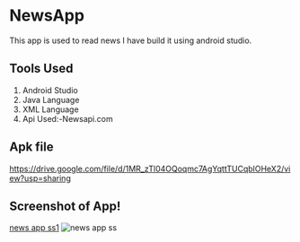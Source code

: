 # NewsApp
This app is used to read news I have build it using android studio.

## Tools Used
1. Android Studio
2. Java Language
3. XML Language
4. Api Used:-Newsapi.com 

## Apk file
https://drive.google.com/file/d/1MR_zTl04OQoqmc7AgYqttTUCqblOHeX2/view?usp=sharing

## Screenshot of App!
 [news app ss1](https://user-images.githubusercontent.com/63090622/117772389-be9eb080-b254-11eb-8a78-1a71b5cbbb09.jpg)
![news app ss](https://user-images.githubusercontent.com/63090622/117772394-c0687400-b254-11eb-84b1-11b4e346253f.jpg)
